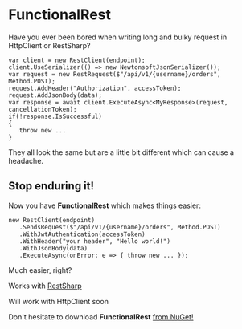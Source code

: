 # FunctionalRest
Have you ever been bored when writing long and bulky request in HttpClient or RestSharp?
```
var client = new RestClient(endpoint);
client.UseSerializer(() => new NewtonsoftJsonSerializer());
var request = new RestRequest($"/api/v1/{username}/orders", Method.POST);
request.AddHeader("Authorization", accessToken);
request.AddJsonBody(data);
var response = await client.ExecuteAsync<MyResponse>(request, cancellationToken);
if(!response.IsSuccessful)
{
   throw new ...
}
```
They all look the same but are a little bit different which can cause a headache.

## Stop enduring it!
Now you have **FunctionalRest** which makes things easier:
```
new RestClient(endpoint)
   .SendsRequest($"/api/v1/{username}/orders", Method.POST)
   .WithJwtAuthentication(accessToken)
   .WithHeader("your header", "Hello world!")
   .WithJsonBody(data)
   .ExecuteAsync(onError: e => { throw new ... });
```
Much easier, right?

Works with [RestSharp](https://www.nuget.org/packages/FunctionalRest.RestSharp)

Will work with HttpClient soon

Don't hesitate to download **FunctionalRest** [from NuGet!](https://www.nuget.org/packages/FunctionalRest)